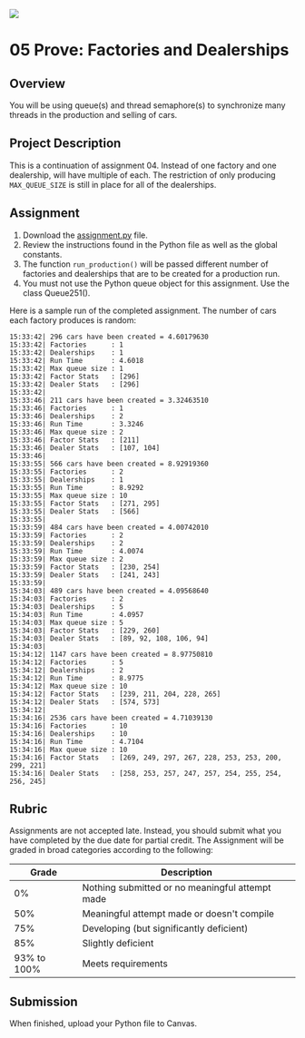 ![](../site/banner.png)

# 05 Prove: Factories and Dealerships

## Overview

You will be using queue(s) and thread semaphore(s) to synchronize many threads in the production and selling of cars.

## Project Description

This is a continuation of assignment 04.  Instead of one factory and one dealership, will have multiple of each.  The restriction of only producing `MAX_QUEUE_SIZE` is still in place for all of the dealerships.

## Assignment

1. Download the [assignment.py](assignment/assignment.py) file.
2. Review the instructions found in the Python file as well as the global constants.
4. The function `run_production()` will be passed different number of factories and dealerships that are to be created for a production run.
1. You must not use the Python queue object for this assignment.  Use the class Queue251().

Here is a sample run of the completed assignment.  The number of cars each factory produces is random:

```
15:33:42| 296 cars have been created = 4.60179630
15:33:42| Factories      : 1     
15:33:42| Dealerships    : 1     
15:33:42| Run Time       : 4.6018
15:33:42| Max queue size : 1     
15:33:42| Factor Stats   : [296] 
15:33:42| Dealer Stats   : [296] 
15:33:42| 
15:33:46| 211 cars have been created = 3.32463510
15:33:46| Factories      : 1
15:33:46| Dealerships    : 2
15:33:46| Run Time       : 3.3246    
15:33:46| Max queue size : 2
15:33:46| Factor Stats   : [211]     
15:33:46| Dealer Stats   : [107, 104]
15:33:46| 
15:33:55| 566 cars have been created = 8.92919360
15:33:55| Factories      : 2
15:33:55| Dealerships    : 1
15:33:55| Run Time       : 8.9292    
15:33:55| Max queue size : 10        
15:33:55| Factor Stats   : [271, 295]
15:33:55| Dealer Stats   : [566]     
15:33:55| 
15:33:59| 484 cars have been created = 4.00742010
15:33:59| Factories      : 2
15:33:59| Dealerships    : 2
15:33:59| Run Time       : 4.0074    
15:33:59| Max queue size : 2
15:33:59| Factor Stats   : [230, 254]
15:33:59| Dealer Stats   : [241, 243]
15:33:59| 
15:34:03| 489 cars have been created = 4.09568640
15:34:03| Factories      : 2
15:34:03| Dealerships    : 5
15:34:03| Run Time       : 4.0957
15:34:03| Max queue size : 5
15:34:03| Factor Stats   : [229, 260]
15:34:03| Dealer Stats   : [89, 92, 108, 106, 94]
15:34:03| 
15:34:12| 1147 cars have been created = 8.97750810
15:34:12| Factories      : 5
15:34:12| Dealerships    : 2
15:34:12| Run Time       : 8.9775
15:34:12| Max queue size : 10
15:34:12| Factor Stats   : [239, 211, 204, 228, 265]
15:34:12| Dealer Stats   : [574, 573]
15:34:12| 
15:34:16| 2536 cars have been created = 4.71039130
15:34:16| Factories      : 10
15:34:16| Dealerships    : 10
15:34:16| Run Time       : 4.7104
15:34:16| Max queue size : 10
15:34:16| Factor Stats   : [269, 249, 297, 267, 228, 253, 253, 200, 299, 221]
15:34:16| Dealer Stats   : [258, 253, 257, 247, 257, 254, 255, 254, 256, 245]
```


## Rubric

Assignments are not accepted late. Instead, you should submit what you have completed by the due date for partial credit.
The Assignment will be graded in broad categories according to the following:

| Grade | Description |
|-------|-------------|
| 0% | Nothing submitted or no meaningful attempt made |
| 50% | Meaningful attempt made or doesn't compile |
| 75% | Developing (but significantly deficient) |
| 85% | Slightly deficient |
| 93% to 100% | Meets requirements |

## Submission

When finished, upload your Python file to Canvas.